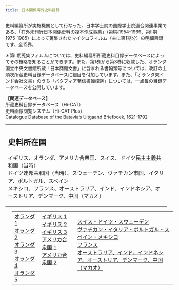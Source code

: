 ```yaml
---
title: 日本関係海外史料目録
---
```



<p class="mtx"> 史料編纂所が実施機関として行なった、日本学士院の国際学士院連合関連事業である、「在外未刊行日本関係史料の複本作成事業」（第I期1954-1969、第II期1975-1985）によって蒐集されたマイクロフィルム（主に第1期分）の明細目録です。全15巻。</p>
<p class="mtx"> ＊第II期蒐集フィルムについては、史料編纂所所蔵史料目録データベースによってその概略を知ることができます。また、第1巻から第3巻に収載した、オランダ国立中央文書館所蔵「日本商館文書」に含まれる書翰類等については、改訂の上順次所蔵史料目録データベースに細目を付加しています。また、「オランダ東インド会社文書」のうち「バタフィア発信書翰控簿」については、一点毎の目録データベースを公開しています。</p>

<p class="mtx"><strong>【関連データベース】</strong><br>
所蔵史料目録データベース（Hi-CAT）<br>
史料画像閲覧システム（Hi-CAT Plus）<br>
Catalogue Database of the Batavia’s Uitgaand Briefboek, 1621-1792
</p>

<table cellspacing="0" class="dTable fix">
<tbody><tr>
<td class="mtx">
<h2 class="h03">史料所在国</h2>
<p class="mtx">
イギリス、オランダ、アメリカ合衆国、スイス、ドイツ民主主義共和国（当時）<br>
ドイツ連邦共和国（当時）、スウェーデン、ヴァチカン市国、イタリア、ポルトガル、スペイン<br>
メキシコ、フランス、オーストラリア、インド、インドネシア、オーストリア、デンマーク、中国（マカオ）
</p>
</td>
</tr>
</tbody></table>

<table style="margin-left:20px;" class="mt-10">
<tbody class="mtx">
<tr>
<td width="100" valign="top">
<a href="https://clioimg.hi.u-tokyo.ac.jp/viewer/list/idata/850/8500/29/01/" target="_blank" rel="noopener">オランダ 1</a>
<br>
<a href="https://clioimg.hi.u-tokyo.ac.jp/viewer/list/idata/850/8500/29/02/" target="_blank" rel="noopener">オランダ 2</a>
<br>
<a href="https://clioimg.hi.u-tokyo.ac.jp/viewer/list/idata/850/8500/29/03/" target="_blank" rel="noopener">オランダ 3</a>
<br>
<a href="https://clioimg.hi.u-tokyo.ac.jp/viewer/list/idata/850/8500/29/04/" target="_blank" rel="noopener">オランダ 4</a>
<br>
<a href="https://clioimg.hi.u-tokyo.ac.jp/viewer/list/idata/850/8500/29/05/" target="_blank" rel="noopener">オランダ 5</a>
<br>
</td>
<td width="140" valign="top">
<a href="https://clioimg.hi.u-tokyo.ac.jp/viewer/list/idata/850/8500/29/06/" target="_blank" rel="noopener">イギリス 1</a>
<br>
<a href="https://clioimg.hi.u-tokyo.ac.jp/viewer/list/idata/850/8500/29/07/" target="_blank" rel="noopener">イギリス 2</a>
<br>
<a href="https://clioimg.hi.u-tokyo.ac.jp/viewer/list/idata/850/8500/29/08/" target="_blank" rel="noopener">イギリス 3</a>
<br>
<a href="https://clioimg.hi.u-tokyo.ac.jp/viewer/list/idata/850/8500/29/09/" target="_blank" rel="noopener">アメリカ合衆国 1</a>
<br>
<a href="https://clioimg.hi.u-tokyo.ac.jp/viewer/list/idata/850/8500/29/10/" target="_blank" rel="noopener">アメリカ合衆国 2</a>
<br>
</td>
<td valign="top" width="440">

<a href="https://clioimg.hi.u-tokyo.ac.jp/viewer/list/idata/850/8500/29/11/" target="_blank" rel="noopener">スイス・ドイツ・スウェーデン</a>
<br>
<a href="https://clioimg.hi.u-tokyo.ac.jp/viewer/list/idata/850/8500/29/12/" target="_blank" rel="noopener">ヴァチカン・イタリア・ポルトガル・スペイン・メキシコ</a>
<br>
<a href="https://clioimg.hi.u-tokyo.ac.jp/viewer/list/idata/850/8500/29/13/" target="_blank" rel="noopener">フランス</a>
<br>
<a href="https://clioimg.hi.u-tokyo.ac.jp/viewer/list/idata/850/8500/29/14/" target="_blank" rel="noopener">オーストラリア、インド、インドネシア、オーストリア、デンマーク、中国（マカオ）</a>
<br>
</td>
</tr>
</tbody></table>